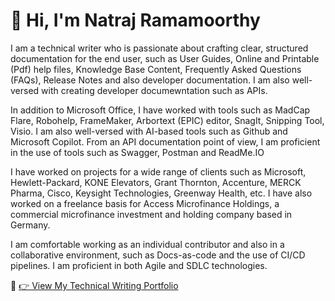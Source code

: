 # 👋 Hi, I'm Natraj Ramamoorthy

I am a technical writer who is passionate about crafting clear, structured documentation for the end user, such as User Guides, Online and Printable (Pdf) help files, Knowledge Base Content, Frequently Asked Questions (FAQs), Release Notes and also developer documentation. I am also well-versed with creating developer documewntation such as APIs. 

In addition to Microsoft Office, I have worked with tools such as MadCap Flare, Robohelp, FrameMaker, Arbortext (EPIC) editor, SnagIt, Snipping Tool, Visio. I am also well-versed with AI-based tools such as Github and Microsoft Copilot. From an API documentation point of view, I am proficient in the use of tools such as Swagger, Postman and ReadMe.IO

I have worked on projects for a wide range of clients such as Microsoft, Hewlett-Packard, KONE Elevators, Grant Thornton, Accenture, MERCK Pharma, Cisco, Keysight Technologies, Greenway Health, etc. I have also worked on a freelance basis for Access Microfinance Holdings, a commercial microfinance investment and holding company based in Germany. 

I am comfortable working as an individual contributor and also in a collaborative environment, such as Docs-as-code and the use of CI/CD pipelines. I am proficient in both Agile and SDLC technologies.

📄 [👉 View My Technical Writing Portfolio](https://natraj282000.github.io/My-Portfolio/)
